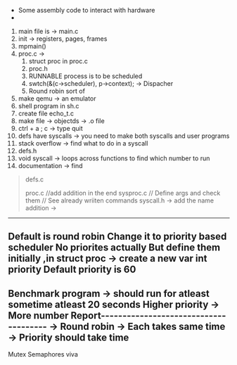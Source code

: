 * Some assembly code to interact with hardware
*
1. main file is -> main.c
2. init -> registers, pages, frames
3. mpmain()
4. proc.c ->
    1. struct proc in proc.c
    2. proc.h
    3. RUNNABLE process is to be scheduled
    4. swtch(&(c->scheduler), p->context); -> Dispacher
    5. Round robin sort of
5. make qemu -> an emulator
6. shell program in sh.c
7. create file echo_t.c
8. make file -> objectds -> .o file
9. ctrl + a  ; c -> type quit
10. defs have syscalls -> you need to make both syscalls and user programs
11. stack overflow -> find what to do in a syscall
  1. defs.h
  2. void syscall -> loops across functions to find which number to run
12. documentation -> find


> defs.c
>
> proc.c //add addition in the end
> sysproc.c // Define args and check them // See already wriiten commands
> syscall.h -> add the name
> addition  ->

---
Default is round robin
Change it to priority based scheduler
No priorites actually
But define them initially ,in struct proc -> create a new var int priority
Default priority is 60
----
Benchmark program -> should run for atleast sometime
atleast 20 seconds
Higher priority -> More number
Report--------------------------------------
-> Round robin -> Each takes same time
-> Priority should take time
-------------------------------------------
Mutex Semaphores viva
